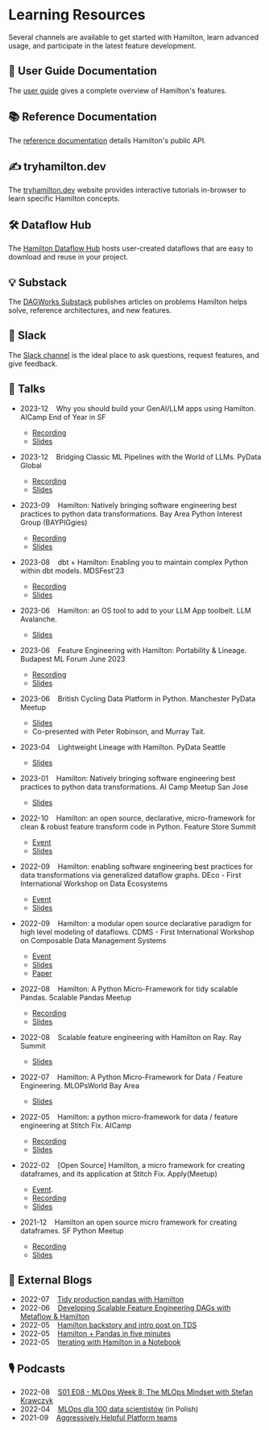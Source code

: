 # Learning Resources

Several channels are available to get started with Hamilton, learn advanced usage, and participate in the latest feature development.

## 📒 User Guide Documentation

The [user guide](../concepts/index.rst) gives a complete overview of Hamilton's features.

## 📚 Reference Documentation

The [reference documentation](../reference/dataflows/index.rst) details Hamilton's public API.

## ✍ tryhamilton.dev

The [tryhamilton.dev](https://tryhamilton.dev) website provides interactive tutorials in-browser to learn specific Hamilton concepts.

## 🛠 Dataflow Hub

The [Hamilton Dataflow Hub](https://hub.dagworks.io/docs/) hosts user-created dataflows that are easy to download and reuse in your project.

## 💡 Substack

The [DAGWorks Substack](https://blog.dagworks.io/) publishes articles on problems Hamilton helps solve, reference architectures, and new features.

## 👋 Slack
The [Slack channel](https://join.slack.com/t/hamilton-opensource/shared_invite/zt-1bjs72asx-wcUTgH7q7QX1igiQ5bbdcg) is the ideal place to ask questions, request features, and give feedback.

## 📣 Talks
* 2023-12 &nbsp;&nbsp; Why you should build your GenAI/LLM apps using Hamilton. AICamp End of Year in SF
    * [Recording](https://www.aicamp.ai/event/eventdetails/W2023121217)
    * [Slides](https://github.com/skrawcz/talks/files/13666470/Why.you.should.build.your.GenAI_LLM.apps.using.Hamilton.pdf)

* 2023-12 &nbsp;&nbsp; Bridging Classic ML Pipelines with the World of LLMs. PyData Global
    * [Recording](https://global2023.pydata.org/cfp/talk/3REDA9/)
    * [Slides](https://github.com/skrawcz/talks/files/13666479/Bridging.Classic.ML.Pipelines.with.the.World.of.LLMs.1.pdf)

* 2023-09 &nbsp;&nbsp; Hamilton: Natively bringing software engineering best practices to python data transformations. Bay Area Python Interest Group (BAYPIGgies)
    * [Recording](https://www.meetup.com/baypiggies/events/296283989/)
    * [Slides](https://github.com/skrawcz/talks/files/12785978/BayPIGgies_.Hamilton.Talk.pdf)


* 2023-08 &nbsp;&nbsp; dbt + Hamilton: Enabling you to maintain complex Python within dbt models. MDSFest'23
    * [Recording](https://www.mdsfest.com/)
    * [Slides](https://github.com/skrawcz/talks/files/12431755/dbt.%2B.Hamilton_.Enabling.you.to.maintain.complex.python.within.dbt.models.pdf)

* 2023-06 &nbsp;&nbsp; Hamilton: an OS tool to add to your LLM App toolbelt. LLM Avalanche.
    * [Slides](https://github.com/skrawcz/talks/files/11899349/Hamilton_.an.OS.tool.to.add.to.your.LLM.App.toolbelt.pdf)

* 2023-06 &nbsp;&nbsp; Feature Engineering with Hamilton: Portability & Lineage. Budapest ML Forum June 2023
    * [Recording](https://budapestml.hu/2023/en/)
    * [Slides](https://github.com/skrawcz/talks/files/11690901/Stefan_Krawczyk_BudapestTalkJune2023_FeatureEngineeringwith.Hamilton_Portability.Lineage.pdf)

* 2023-06 &nbsp;&nbsp; British Cycling Data Platform in Python. Manchester PyData Meetup
    * [Slides](https://github.com/skrawcz/talks/files/11899331/PyData.British.Cycling.7.June.2023.pdf)
    * Co-presented with Peter Robinson, and Murray Tait.

* 2023-04 &nbsp;&nbsp; Lightweight Lineage with Hamilton. PyData Seattle
    * [Slides](https://github.com/skrawcz/talks/files/11399972/PyData-Seattl-Lightning-Talk-2023-Lighweight-Lineage-with-Hamilton.pdf)

* 2023-01 &nbsp;&nbsp; Hamilton: Natively bringing software engineering best practices to python data transformations. AI Camp Meetup San Jose
    * [Slides](https://github.com/skrawcz/talks/files/10830349/Hamilton_.Natively.bringing.software.engineering.best.practices.to.python.data.transformations.-.January.2023.pdf)

* 2022-10 &nbsp;&nbsp; Hamilton: an open source, declarative, micro-framework for clean & robust feature transform code in Python. Feature Store Summit
    * [Event](https://www.featurestoresummit.com/)
    * [Slides](https://github.com/skrawcz/talks/files/9759661/FS.Summit.2022.-.Hamilton.pdf)

* 2022-09 &nbsp;&nbsp; Hamilton: enabling software engineering best practices for data transformations via generalized dataflow graphs. DEco - First International Workshop on Data Ecosystems
    * [Event](https://dbis.rwth-aachen.de/DEco22/)
    * [Slides](https://github.com/skrawcz/talks/files/9550914/Submitted.-.DEco.2022_.Hamilton_.enabling.software.engineering.best.practices.for.data.transformations.via.generalized.dataflow.graphs.1.pdf)

* 2022-09 &nbsp;&nbsp; Hamilton: a modular open source declarative paradigm for high level modeling of dataflows. CDMS - First International Workshop on Composable Data Management Systems
    * [Event](https://cdmsworkshop.github.io/2022/)
    * [Slides](https://github.com/skrawcz/talks/files/9550939/CDMS.2022.-.Hamilton_.a.modular.open.source.declarative.paradigm.for.high.level.modeling.of.dataflows.1.pdf)
    * [Paper](https://cdmsworkshop.github.io/2022/Proceedings/ShortPapers/Paper6_StefanKrawczyk.pdf)

* 2022-08 &nbsp;&nbsp; Hamilton: A Python Micro-Framework for tidy scalable Pandas. Scalable Pandas Meetup
    * [Recording](https://www.youtube.com/watch?v=m_rjCzxQj4c&ab_channel=Ponder)
    * [Slides](https://github.com/skrawcz/talks/files/9428705/Hamilton.%40.Ponder.Pandas.meetup.pdf)

* 2022-08 &nbsp;&nbsp; Scalable feature engineering with Hamilton on Ray. Ray Summit
    * [Slides](https://github.com/skrawcz/talks/files/9411082/Submitted.Slides.-.Ray.Summit_.Scalable.feature.engineering.with.Hamilton.on.Ray.pdf)

* 2022-07 &nbsp;&nbsp; Hamilton: A Python Micro-Framework for Data / Feature Engineering. MLOPsWorld Bay Area
    * [Slides](https://github.com/skrawcz/talks/files/9213924/Hamilton_.A.Python.Micro-Framework.for.Data._.Feature.Engineering.pdf)

* 2022-05 &nbsp;&nbsp; Hamilton: a python micro-framework for data / feature engineering at Stitch Fix. AICamp
    * [Recording](https://www.youtube.com/watch?v=PDGIt37dov8)
    * [Slides](https://github.com/skrawcz/talks/files/8691633/AICamp.Hamilton.Presentation.pdf)

* 2022-02 &nbsp;&nbsp; [Open Source] Hamilton, a micro framework for creating dataframes, and its application at Stitch Fix. Apply(Meetup)
    * [Event](https://www.applyconf.com/agenda/open-source-hamilton-a-micro-framework-for-creating-dataframes-and-its-application-at-stitch-fix/).
    * [Recording](https://www.youtube.com/watch?v=CHfrT5OVjlM)
    * [Slides](https://github.com/skrawcz/talks/blob/main/Public%20ApplyConf2022%20-%20%5BOpen%20Source%5D%20Hamilton%2C%20a%20micro%20framework%20for%20creating%20dataframes%2C%20and%20its%20application%20at%20Stitch%20Fix.pdf)

* 2021-12 &nbsp;&nbsp; Hamilton an open source micro framework for creating dataframes. SF Python Meetup
    * [Recording](https://www.youtube.com/watch?v=_XUYfwougz4)
    * [Slides](https://github.com/skrawcz/talks/files/8944605/Python.Meetup.Dec.2021.-.Hamilton_.an.open.source.micro.framework.for.creating.dataframes.pdf)


## 📰 External Blogs

* 2022-07 &nbsp;&nbsp; [Tidy production pandas with Hamilton](https://towardsdatascience.com/tidy-production-pandas-with-hamilton-3b759a2bf562)
* 2022-06 &nbsp;&nbsp; [Developing Scalable Feature Engineering DAGs with Metaflow & Hamilton](https://outerbounds.com/blog/developing-scalable-feature-engineering-dags)
* 2022-05 &nbsp;&nbsp; [Hamilton backstory and intro post on TDS](https://towardsdatascience.com/functions-dags-introducing-hamilton-a-microframework-for-dataframe-generation-more-8e34b84efc1d)
* 2022-05 &nbsp;&nbsp; [Hamilton + Pandas in five minutes](https://towardsdatascience.com/how-to-use-hamilton-with-pandas-in-5-minutes-89f63e5af8f5)
* 2022-05 &nbsp;&nbsp; [Iterating with Hamilton in a Notebook](https://towardsdatascience.com/how-to-use-hamilton-with-pandas-in-5-minutes-89f63e5af8f5)

## 🎙 Podcasts
* 2022-08 &nbsp;&nbsp; [S01 E08 - MLOps Week 8: The MLOps Mindset with Stefan Krawczyk](https://rss.com/podcasts/mlops-weekly/571949/)
* 2022-04 &nbsp;&nbsp; [MLOps dla 100 data scientistów](https://nieliniowy.pl/mlops-dla-100-data-scientistow-stefan-krawczyk-stitch-fix/) (in Polish)
* 2021-09 &nbsp;&nbsp; [Aggressively Helpful Platform teams](https://www.youtube.com/watch?v=az8lXG9v4uo)
